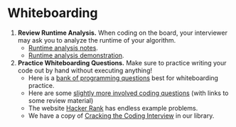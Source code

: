 # Whiteboarding

1. **Review Runtime Analysis.** When coding on the board, your interviewer may ask you to analyze the runtime of your algorithm.
    * [Runtime analysis notes](../../runtime_notes/runtime_analysis.md).
    * [Runtime analysis demonstration](../../runtime_notes/runtime_analysis_demonstration.ipynb).
2. **Practice Whiteboarding Questions.** Make sure to practice writing your code out by hand without executing anything!
    * Here is a [bank of programming questions](coding_questions_1.md) best for whiteboarding practice.
    * Here are some [slightly more involved coding questions](coding_questions_2.ipynb) (with links to some review material)
    * The website [Hacker Rank](https://www.hackerrank.com/) has endless example problems.
    * We have a copy of [Cracking the Coding Interview](http://www.amazon.com/Cracking-Coding-Interview-Programming-Questions/dp/098478280X) in our library.
